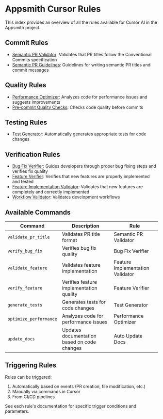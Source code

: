 # Appsmith Cursor Rules

This index provides an overview of all the rules available for Cursor AI in the Appsmith project.

## Commit Rules

- [Semantic PR Validator](commit/semantic-pr-validator.mdc): Validates that PR titles follow the Conventional Commits specification
- [Semantic PR Guidelines](commit/semantic-pr.md): Guidelines for writing semantic PR titles and commit messages

## Quality Rules

- [Performance Optimizer](quality/performance-optimizer.mdc): Analyzes code for performance issues and suggests improvements
- [Pre-commit Quality Checks](quality/pre-commit-checks.mdc): Checks code quality before commits

## Testing Rules

- [Test Generator](testing/test-generator.mdc): Automatically generates appropriate tests for code changes

## Verification Rules

- [Bug Fix Verifier](verification/bug-fix-verifier.mdc): Guides developers through proper bug fixing steps and verifies fix quality
- [Feature Verifier](verification/feature-verifier.mdc): Verifies that new features are properly implemented and tested
- [Feature Implementation Validator](verification/feature-implementation-validator.mdc): Validates that new features are completely and correctly implemented
- [Workflow Validator](verification/workflow-validator.mdc): Validates development workflows

## Available Commands

| Command | Description | Rule |
|---------|-------------|------|
| `validate_pr_title` | Validates PR title format | Semantic PR Validator |
| `verify_bug_fix` | Verifies bug fix quality | Bug Fix Verifier |
| `validate_feature` | Validates feature implementation | Feature Implementation Validator |
| `verify_feature` | Verifies feature implementation quality | Feature Verifier |
| `generate_tests` | Generates tests for code changes | Test Generator |
| `optimize_performance` | Analyzes code for performance issues | Performance Optimizer |
| `update_docs` | Updates documentation based on code changes | Auto Update Docs |

## Triggering Rules

Rules can be triggered:
1. Automatically based on events (PR creation, file modification, etc.)
2. Manually via commands in Cursor
3. From CI/CD pipelines

See each rule's documentation for specific trigger conditions and parameters. 